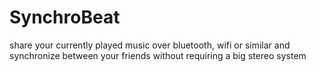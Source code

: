 # SynchroBeat
share your currently played music over bluetooth, wifi or similar and synchronize between your friends without requiring a big stereo system
